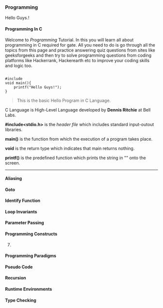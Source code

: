 ### Programming

Hello Guys.!

#### Programming In C

Welcome to _Programming_ Tutorial. In this you will learn all about programming in C required for gate. All you need to do is go through all the topics from this page and practice answering quiz questions from sites like geeksforgeeks and then try to solve programming questions from coding platforms like Hackerrank, Hackerearth etc to improve your coding skills and logic too.

<pre><code>
#include<stdio.h>
void main(){
    printf("Hello Guys!");
}
</code></pre>

> This is the basic Hello Program in C Language.

C Language is High-Level Language developed by **Dennis Ritchie** at Bell Labs.

**#include<stdio.h>**  is the _header file_ which includes standard input-outout libraries.

**main()** is the function from which the execution of a program takes place.

**void** is the return type which indicates that main returns nothing.

**printf()** is the predefined function which prints the string in "" onto the screen.

<hr>



#### Aliasing
#### Goto
#### Identify Function
#### Loop Invariants
#### Parameter Passing
#### Programming Constructs
7. 
#### Programming Paradigms
#### Pseudo Code
#### Recursion
#### Runtime Environments
#### Type Checking
